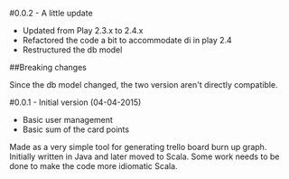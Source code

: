 #0.0.2 - A little update

- Updated from Play 2.3.x to 2.4.x
- Refactored the code a bit to accommodate di in play 2.4
- Restructured the db model

##Breaking changes

Since the db model changed, the two version aren't directly compatible.

#0.0.1 - Initial version (04-04-2015)

- Basic user management
- Basic sum of the card points

Made as a very simple tool for generating trello board burn up graph. 
Initially written in Java and later moved to Scala. Some work needs to be done to make the code more idiomatic Scala.  
